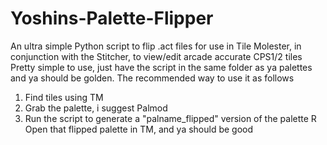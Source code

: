 # Yoshins-Palette-Flipper
An ultra simple Python script to flip .act files for use in Tile Molester, in conjunction with the Stitcher, to view/edit arcade accurate CPS1/2 tiles
Pretty simple to use, just have the script in the same folder as ya palettes and ya should be golden.
The recommended way to use it as follows
1) Find tiles using TM
2) Grab the palette, i suggest Palmod
3) Run the script to generate a "palname_flipped" version of the palette
R
Open that flipped palette in TM, and ya should be good
